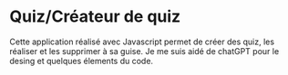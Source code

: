 # Quiz/Créateur de quiz
Cette application réalisé avec Javascript permet de créer des quiz, les réaliser et les supprimer à sa guise.
Je me suis aidé de chatGPT pour le desing et quelques élements du code.
